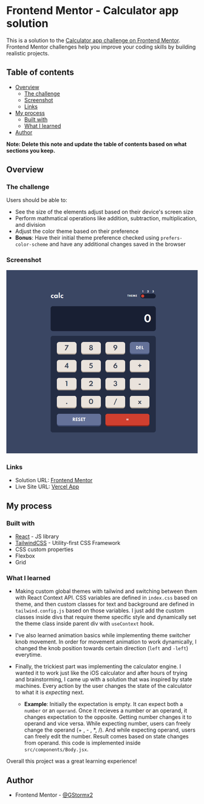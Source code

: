 # Frontend Mentor - Calculator app solution

This is a solution to the [Calculator app challenge on Frontend Mentor](https://www.frontendmentor.io/challenges/calculator-app-9lteq5N29). Frontend Mentor challenges help you improve your coding skills by building realistic projects. 

## Table of contents

- [Overview](#overview)
  - [The challenge](#the-challenge)
  - [Screenshot](#screenshot)
  - [Links](#links)
- [My process](#my-process)
  - [Built with](#built-with)
  - [What I learned](#what-i-learned)
- [Author](#author)


**Note: Delete this note and update the table of contents based on what sections you keep.**

## Overview

### The challenge

Users should be able to:

- See the size of the elements adjust based on their device's screen size
- Perform mathmatical operations like addition, subtraction, multiplication, and division
- Adjust the color theme based on their preference
- **Bonus**: Have their initial theme preference checked using `prefers-color-scheme` and have any additional changes saved in the browser

### Screenshot

![](./screenshot.png)

### Links

- Solution URL: [Frontend Mentor](https://your-solution-url.com)
- Live Site URL: [Vercel App](https://calculator-gstormx2.vercel.app/)

## My process

### Built with

- [React](https://reactjs.org/) - JS library
- [TailwindCSS](https://tailwindcss.com) - Utility-first CSS Framework
- CSS custom properties
- Flexbox
- Grid


### What I learned

- Making custom global themes with tailwind and switching between them with React Context API. CSS variables are defined in ```index.css``` based on theme, and then custom classes for text and background are defined in ```tailwind.config.js``` based on those variables. I just add the custom classes inside divs that require theme specific style and dynamically set the theme class inside parent div with ```useContext``` hook.

- I've also learned animation basics while implementing theme switcher knob movement. In order for movement animation to work dynamically, I changed the knob position towards certain direction (```left``` and ```-left```) everytime.

- Finally, the trickiest part was implementing the calculator engine. I wanted it to work just like the iOS calculator and after hours of trying and brainstorming, I came up with a solution that was inspired by state machines. Every action by the user changes the state of the calculator to what it is *expecting* next.
  - **Example**: Initially the expectation is empty. It can expect both a ``number`` or an ``operand``. Once it recieves a number or an operand, it changes expectation to the opposite. Getting number changes it to operand and vice versa. While expecting number, users can freely change the operand (+ , - , *, /). And while expecting operand, users can freely edit the number. Result comes based on state changes from operand. this code is implemented inside ```src/components/Body.jsx```.     

Overall this project was a great learning experience!


## Author

- Frontend Mentor - [@GStormx2](https://www.frontendmentor.io/profile/GStormx2)

